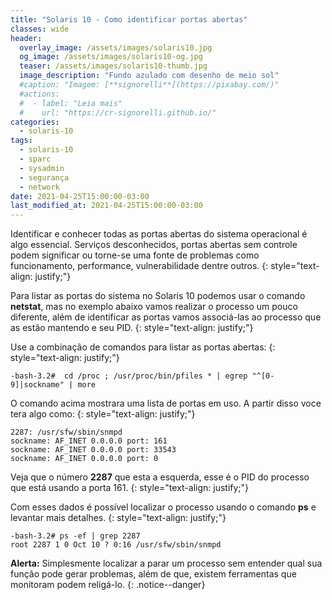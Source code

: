 ```yaml
---
title: "Solaris 10 - Como identificar portas abertas"
classes: wide
header:
  overlay_image: /assets/images/solaris10.jpg
  og_image: /assets/images/solaris10-og.jpg
  teaser: /assets/images/solaris10-thumb.jpg
  image_description: "Fundo azulado com desenho de meio sol"
  #caption: "Imagem: [**signorelli**](https://pixabay.com/)"
  #actions:
  #  - label: "Leia mais"
  #    url: "https://cr-signorelli.github.io/"
categories:
  - solaris-10
tags:
  - solaris-10
  - sparc
  - sysadmin
  - segurança
  - network
date: 2021-04-25T15:00:00-03:00
last_modified_at: 2021-04-25T15:00:00-03:00
---
```


Identificar e conhecer todas as portas abertas do sistema operacional é algo essencial. Serviços desconhecidos, portas abertas sem controle podem significar ou torne-se uma fonte de problemas como funcionamento, performance, vulnerabilidade dentre outros.
{: style="text-align: justify;"}

Para listar as portas do sistema no Solaris 10 podemos usar o comando **netstat**, mas no exemplo abaixo vamos realizar o processo um pouco diferente, além de identificar as portas vamos associá-las ao processo que as estão mantendo e seu PID.
{: style="text-align: justify;"}

Use a combinação de comandos para listar as portas abertas:
{: style="text-align: justify;"}

```console
-bash-3.2#  cd /proc ; /usr/proc/bin/pfiles * | egrep "^[0-9]|sockname" | more 
```

O comando acima mostrara uma lista de portas em uso. A partir disso voce tera algo como:
{: style="text-align: justify;"}

```console
2287: /usr/sfw/sbin/snmpd
sockname: AF_INET 0.0.0.0 port: 161
sockname: AF_INET 0.0.0.0 port: 33543
sockname: AF_INET 0.0.0.0 port: 0
```

Veja que o número **2287** que esta a esquerda, esse é o PID do processo que está usando a porta 161.
{: style="text-align: justify;"}

Com esses dados é possível localizar o processo usando o comando **ps** e levantar mais detalhes.
{: style="text-align: justify;"}

```console
-bash-3.2# ps -ef | grep 2287
root 2287 1 0 Oct 10 ? 0:16 /usr/sfw/sbin/snmpd
```

**Alerta:** Simplesmente localizar a parar um processo sem entender qual sua função pode gerar problemas, além de que, existem ferramentas que monitoram podem religá-lo.
{: .notice--danger}